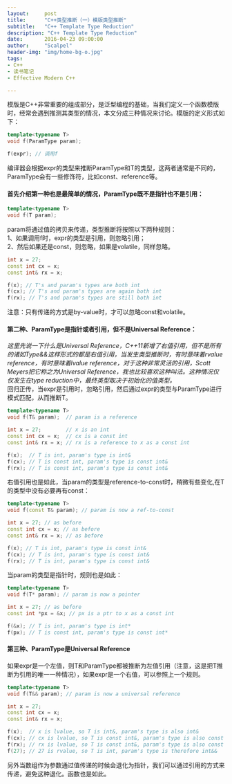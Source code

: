 ```yaml
---
layout:     post
title:      "C++类型推断（一）模版类型推断"
subtitle:   "C++ Template Type Reduction"
description: "C++ Template Type Reduction"
date:       2016-04-23 09:00:00
author:     "Scalpel"
header-img: "img/home-bg-o.jpg"
tags:
- C++
- 读书笔记
- Effective Modern C++

---
```

模版是C++非常重要的组成部分，是泛型编程的基础，当我们定义一个函数模版时，经常会遇到推测其类型的情况，本文分成三种情况来讨论。模版的定义形式如下：  

~~~cpp
template<typename T>
void f(ParamType param);

f(expr); // 调用f
~~~

编译器会根据expr的类型来推断ParamType和T的类型，这两者通常是不同的，ParamType会有一些修饰符，比如const、reference等。

#### 首先介绍第一种也是最简单的情况，ParamType既不是指针也不是引用： ####

~~~cpp
template<typename T>
void f(T param); 
~~~

param将通过值的拷贝来传递，类型推断将按照以下两种规则：  
1、如果调用f时，expr的类型是引用，则忽略引用；  
2、然后如果还是const，则忽略，如果是volatile，同样忽略。  

~~~cpp
int x = 27; 
const int cx = x; 
const int& rx = x; 

f(x); // T's and param's types are both int
f(cx); // T's and param's types are again both int
f(rx); // T's and param's types are still both int
~~~

注意：只有传递的方式是by-value时，才可以忽略const和volatile。  

####  第二种、ParamType是指针或者引用，但不是Universal  Reference： ####
*这里先说一下什么是Universal Reference，C++11新增了右值引用，但不是所有的诸如Type&&这样形式的都是右值引用，当发生类型推断时，有时意味着rvalue reference，有时意味着lvalue reference，对于这种非常灵活的引用，Scott Meyers把它称之为Universal Reference，我也比较喜欢这种叫法。这种情况仅仅发生在type reduction中，最终类型取决于初始化的值类型。*  
回归正传，当expr是引用时，忽略引用，然后通过expr的类型与ParamType进行模式匹配，从而推断T。  

~~~cpp
template<typename T>
void f(T& param);  // param is a reference

int x = 27;        // x is an int
const int cx = x;  // cx is a const int
const int& rx = x; // rx is a reference to x as a const int

f(x);  // T is int, param's type is int&
f(cx); // T is const int, param's type is const int&
f(rx); // T is const int, param's type is const int&
~~~

右值引用也是如此，当param的类型是reference-to-const时，稍微有些变化,在T的类型中没有必要再有const：  

~~~cpp
template<typename T>
void f(const T& param); // param is now a ref-to-const

int x = 27; // as before
const int cx = x; // as before
const int& rx = x; // as before

f(x); // T is int, param's type is const int&
f(cx); // T is int, param's type is const int&
f(rx); // T is int, param's type is const int&
~~~

当param的类型是指针时，规则也是如此：  

~~~cpp
template<typename T>
void f(T* param); // param is now a pointer

int x = 27; // as before
const int *px = &x; // px is a ptr to x as a const int

f(&x); // T is int, param's type is int*
f(px); // T is const int, param's type is const int*
~~~

#### 第三种、ParamType是Universal Reference ####

如果expr是一个左值，则T和ParamType都被推断为左值引用（注意，这是把T推断为引用的唯一一种情况），如果expr是一个右值，可以参照上一个规则。  

~~~cpp
template<typename T>
void f(T&& param); // param is now a universal reference

int x = 27; 
const int cx = x; 
const int& rx = x; 

f(x);  // x is lvalue, so T is int&, param's type is also int&
f(cx); // cx is lvalue, so T is const int&, param's type is also const int&
f(rx); // rx is lvalue, so T is const int&, param's type is also const int&
f(27); // 27 is rvalue, so T is int, param's type is therefore int&&
~~~

另外当数组作为参数通过值传递的时候会退化为指针，我们可以通过引用的方式来传递，避免这种退化。函数也是如此。
